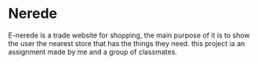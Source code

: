 # Nerede
E-nerede is a trade website for shopping, the main purpose of it is to show the user the nearest store that has the things they need.
this project ia an assignment made by me and a group of classmates.

